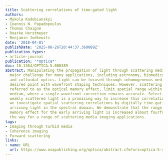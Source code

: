 ```yaml
---
title: Scattering correlations of time-gated light
authors:
- Mykola Kadobianskyi
- Ioannis N. Papadopoulos
- Thomas Chaigne
- Roarke Horstmeyer
- Benjamin Judkewitz
date: '2018-04-01'
publishDate: '2025-08-26T20:44:37.360089Z'
publication_types:
- article-journal
publication: '*Optica*'
doi: 10.1364/OPTICA.5.000389
abstract: Manipulating the propagation of light through scattering media remains a
  major challenge for many applications, including astronomy, biomedical imaging,
  and colloidal optics. Light can be focused through inhomogeneous media into any
  desired point with wavefront shaping techniques. However, scattering correlations,
  referred to as the optical memory effect, limit spatial range within the scattering
  medium, where a single wavefront correction remains accurate. Selecting only the
  weakly scattered light is a promising way to increase this correlation range. Here
  we investigate spatial scattering correlations by digitally time-gating the early
  arriving light in the spectral domain. We demonstrate that the range of the translational
  memory effect for the early arriving light is increased almost fourfold, paving
  the way for a range of scattering media imaging applications.
tags:
- Imaging through turbid media
- Coherence imaging
- Forward scattering
links:
- name: URL
  url: https://www.osapublishing.org/optica/abstract.cfm?uri=optica-5-4-389
---
```

